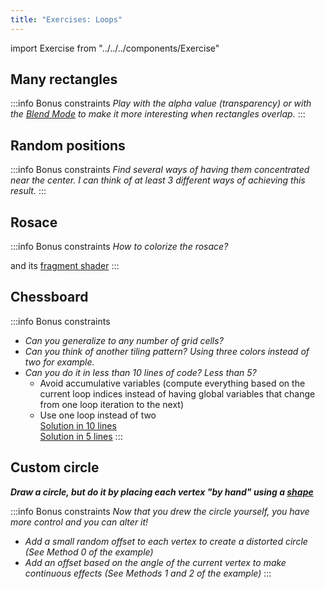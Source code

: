 ```yaml
---
title: "Exercises: Loops"
---
```

import Exercise from "../../../components/Exercise"

## Many rectangles

<Exercise title="Draw 100 rectangles. Lay them out as you want."
          demo_link="https://p5-class-jf.github.io/100-rectangles-v1/"
          code_link="https://github.com/p5-class-jf/100-rectangles-v1/blob/main/src/sketch.ts"
/>

:::info Bonus constraints
*Play with the alpha value (transparency) or with the [Blend Mode](https://p5js.org/reference/#/p5/blendMode) to make it more interesting when rectangles overlap.*
<Exercise title=""
          demo_link="https://p5-class-jf.github.io/100-rectangles-v2/"
          code_link="https://github.com/p5-class-jf/100-rectangles-v2/blob/main/src/sketch.ts"
/>
:::

## Random positions

<Exercise title="Draw 100 ellipses. Try to have more of them near the center of the canvas."
          demo_link="https://p5-class-jf.github.io/100-ellipses/"
          code_link="https://github.com/p5-class-jf/100-ellipses/blob/main/src/sketch.ts"
/>

:::info Bonus constraints
*Find several ways of having them concentrated near the center. I can think of at least 3 different ways of achieving this result.*
:::

## Rosace

<Exercise title="Draw a rosace."
          demo_link="https://p5-class-jf.github.io/rosace/"
          code_link="https://github.com/p5-class-jf/rosace/blob/main/src/sketch.ts"
/>

:::info Bonus constraints
*How to colorize the rosace?*
<Exercise title=""
          demo_link="https://julesfouchy.github.io/p5_Rosace_Generator/"
          code_link="https://github.com/JulesFouchy/p5_Rosace_Generator/blob/main/sketch/sketch.ts"
/>

and its [fragment shader](https://github.com/JulesFouchy/p5_Rosace_Generator/blob/main/shader/myShader.frag)
:::

## Chessboard

<Exercise title="Make a chessboard pattern."
          demo_link="https://p5-class-jf.github.io/chessboard/"
          code_link="https://www.openprocessing.org/sketch/1107037"
          code_link_name="Step-by-step help and solution"
/>

:::info Bonus constraints
- *Can you generalize to any number of grid cells?*
- *Can you think of another tiling pattern? Using three colors instead of two for example.*
- *Can you do it in less than 10 lines of code? Less than 5?*
    - Avoid accumulative variables (compute everything based on the current loop indices instead of having global variables that change from one loop iteration to the next)
    - Use one loop instead of two<br/>
    [Solution in 10 lines](https://github.com/p5-class-jf/chessboard-10-lines/blob/main/src/sketch.ts)<br/>
    [Solution in 5 lines](https://github.com/p5-class-jf/chessboard-5-lines/blob/main/src/sketch.ts)
:::

## Custom circle

*__Draw a circle, but do it by placing each vertex "by hand" using a [shape](https://p5js.org/reference/#/p5/beginShape)__*
<Exercise title=""
          demo_link="https://p5-class-jf.github.io/distorted-circle/"
          code_link="https://github.com/p5-class-jf/distorted-circle/blob/main/src/sketch.ts"
/>

:::info Bonus constraints
*Now that you drew the circle yourself, you have more control and you can alter it!*
- *Add a small random offset to each vertex to create a distorted circle (See Method 0 of the example)*
- *Add an offset based on the angle of the current vertex to make continuous effects (See Methods 1 and 2 of the example)*
<Exercise title=""
          demo_link="https://p5-class-jf.github.io/distorted-circle-v2/"
          code_link="https://github.com/p5-class-jf/distorted-circle-v2/blob/main/src/sketch.ts"
/>
:::